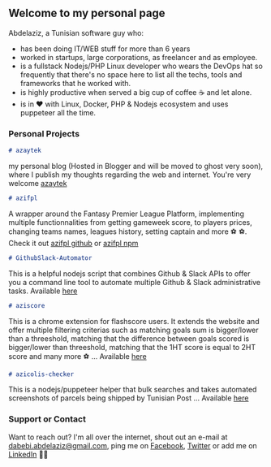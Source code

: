 ## Welcome to my personal page

Abdelaziz, a Tunisian software guy who:
- has been doing IT/WEB stuff for more than 6 years
- worked in startups, large corporations, as freelancer and as employee.
- is a fullstack Nodejs/PHP Linux developer who wears the DevOps hat so frequently that there's no space here to list all the techs, tools and frameworks that he worked with.
- is highly productive when served a big cup of coffee ☕ and let alone. 
- is in ❤️ with Linux, Docker, PHP & Nodejs ecosystem and uses puppeteer all the time.

### Personal Projects
```markdown
# azaytek 
```
my personal blog (Hosted in Blogger and will be moved to ghost very soon), where I publish my thoughts regarding the web and internet. You're very welcome [azaytek](https://www.azaytek.com/)
```markdown
# azifpl 
```
A wrapper around the Fantasy Premier League Platform, implementing multiple functionnalities from getting gameweek score, to players prices, changing teams names, leagues history, setting captain and more ⚽ ⚽. Check it out [azifpl github](https://github.com/azizfcb/azifpl) or [azifpl npm](https://www.npmjs.com/package/azifpl)
```markdown
# GithubSlack-Automator
```
This is a helpful nodejs script that combines Github & Slack APIs to offer you a command line tool to automate multiple Github & Slack administrative tasks. Available [here](https://github.com/azizfcb/GithubSlack-Automator)
```markdown
# aziscore
```
This is a chrome extension for flashscore users. It extends the website and offer multiple filtering criterias such as matching goals sum is bigger/lower than a threeshold, matching that the difference between goals scored is bigger/lower than threeshold, matching that the 1HT score is equal to 2HT score and many more ⚽ ... Available [here](https://github.com/azizfcb/aziscore)
```markdown
# azicolis-checker
```
This is a nodejs/puppeteer helper that bulk searches and takes automated screenshots of parcels being shipped by Tunisian Post ... Available [here](https://github.com/azizfcb/azicolis-checker)

### Support or Contact
Want to reach out? I'm all over the internet, shout out an e-mail at [dabebi.abdelaziz@gmail.com](mailto:dabebi.abdelaziz@gmail.com), ping me on [Facebook](https://www.facebook.com/fcb.simao), [Twitter](https://twitter.com/3azzouzana) or add me on [LinkedIn](https://www.linkedin.com/in/abdelazizdabebi/) 👋👋
